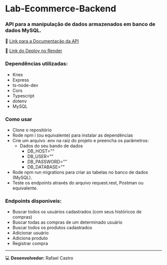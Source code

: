 # Lab-Ecommerce-Backend

### API para a manipulação de dados armazenados em banco de dados MySQL.

:green_book: [Link para a Documentação da API](https://documenter.getpostman.com/view/22376211/2s8Yt1tpoR)

:satellite: [Link do Deploy no Render](https://lab-ecommerce-backend.onrender.com)

### Dependências utilizadas:
* Knex
* Express
* ts-node-dev
* Cors
* Typescript
* dotenv
* MySQL

### Como usar
- Clone o repositório
- Rode npm i (ou equivalente) para instalar as dependências
- Crie um arquivo .env na raiz do projeto e preencha os parâmetros:
    - Dados do seu bando de dados
        - DB_HOST=""
        - DB_USER=""
        - DB_PASSWORD=""
        - DB_DATABASE=""
- Rode npm run migrations para criar as tabelas no banco de dados (MySQL).
- Teste os endpoints através do arquivo request.rest, Postman ou equivalente.


### Endpoints disponiveis:
- Buscar todos os usuários cadastrados (com seus históricos de compras)
- Buscar todas as compras de um determinado usuário
- Buscar todos os produtos cadastrados
- Adicionar usuário
- Adiciona produto
- Registrar compra

---

💻 **Desenvolvedor:** Rafael Castro
